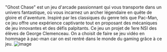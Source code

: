 "Ghost Chase" est un jeu d'arcade passionnant qui vous transporte dans un univers fantastique, où vous incarnez un archer légendaire en quête de gloire et d'aventure. Inspiré par les classiques du genre tels que Pac-Man, ce jeu offre une expérience captivante tout en proposant des mécaniques de jeu innovantes et des défis palpitants. Ce jeu un projet de 1ere NSI des élèves de George Clemenceau. On a choisit de faire se jeu vidéo en hommage à pac-man car on est rentré dans le monde du gaming grâce à ce jeu.
![image](https://github.com/Paulsx20/NSI-jeusvp/assets/154510946/029d29c1-92ad-44fe-b052-eed517788841)
